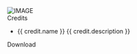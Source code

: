 <grid class="grid" :style="[config.gridTemplateColumns ? {'gridTemplateColumns': config.gridTemplateColumns} : {'gridTemplateColumns': '1fr 1fr 1fr'}]">
    <div class="grid-item" v-if="!item.hide" v-for="item in items">
        <span class="grid-item-title" v-html=item.title></span>
        <img alt="IMAGE" v-if="item.image" class="grid-item-image" :src=item.image />
        <div class="grid-item-description" v-html=item.description></div>
        <div class="grid-item-custom-content" v-if="item.customContent" v-html="item.customContent"></div>
        <div class="grid-item-credits" v-if="item.credits">
            <span class="grid-item-credit-header">Credits</span>
                <ul class="grid-item-credit-list">
                    <li class="grid-item-credit-list-item" v-for="credit in item.credits">
                        <div class="grid-item-credit-list-item-wrapper">
                            <span class="grid-item-credit-list-item-name">{{ credit.name }}</span>
                            <span v-if="credit.description">{{ credit.description }}</span>
                        </div>
                    </li>
                </ul>
        </div>
        <a class="download-button-btn" :style="[item.customContent ? {'marginTop': 'unset'} : {'marginTop': 'auto'}]" v-if="item.download" :href=item.download target="_blank" rel="noopener"><span class="download-button-text">Download</span><i class="fa fa-download download-button-icon" aria-hidden="true"></i></a>
    </div>
</grid>